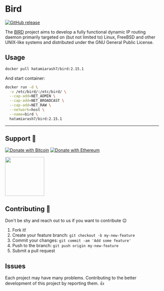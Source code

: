 # Bird

[![GitHub release](https://img.shields.io/github/release/hatamiarash7/docker-bird.svg)](https://GitHub.com/hatamiarash7/docker-bird/releases/)

The [BIRD](https://bird.network.cz/) project aims to develop a fully functional dynamic IP routing daemon primarily targeted on (but not limited to) Linux, FreeBSD and other UNIX-like systems and distributed under the GNU General Public License.

## Usage

```bash
docker pull hatamiarash7/bird:2.15.1
```

And start container:

```bash
docker run -d \
  -v /etc/bird/:/etc/bird/ \
  --cap-add=NET_ADMIN \
  --cap-add=NET_BROADCAST \
  --cap-add=NET_RAW \
  --network=host \
  --name=bird \
  hatamiarash7/bird:2.15.1
```

---

## Support 💛

[![Donate with Bitcoin](https://img.shields.io/badge/Bitcoin-bc1qmmh6vt366yzjt3grjxjjqynrrxs3frun8gnxrz-orange)](https://donatebadges.ir/donate/Bitcoin/bc1qmmh6vt366yzjt3grjxjjqynrrxs3frun8gnxrz) [![Donate with Ethereum](https://img.shields.io/badge/Ethereum-0x0831bD72Ea8904B38Be9D6185Da2f930d6078094-blueviolet)](https://donatebadges.ir/donate/Ethereum/0x0831bD72Ea8904B38Be9D6185Da2f930d6078094)

<div><a href="https://payping.ir/@hatamiarash7"><img src="https://cdn.payping.ir/statics/Payping-logo/Trust/blue.svg" height="128" width="128"></a></div>

## Contributing 🤝

Don't be shy and reach out to us if you want to contribute 😉

1. Fork it!
2. Create your feature branch: `git checkout -b my-new-feature`
3. Commit your changes: `git commit -am 'Add some feature'`
4. Push to the branch: `git push origin my-new-feature`
5. Submit a pull request

## Issues

Each project may have many problems. Contributing to the better development of this project by reporting them. 👍

